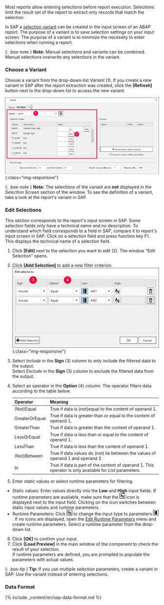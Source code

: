 
Most reports allow entering selections before report execution. Selections limit the result set of the report to extract only records that match the selection. 

In SAP a [selection variant](https://help.sap.com/docs/btp/ABAP/3353524716.html) can be created in the input screen of an ABAP report. The purpose of a variant is to save selection settings on your input screen. 
The purpose of a variant is to minimize the necessity to enter selections when running a report.

{: .box-note }
**Note:** Manual selections and variants can be combined. Manual selections overwrite any selections in the variant.

### Choose a Variant
Choose a variant from the drop-down-list *Variant* (1). If you create a new variant in SAP after the report extraction was created, click the **[Refresh]** button next to the drop-down list to access the new variant.

![Report-Variants-Section](/img/content/Report-Variants-Selection.png){:class="img-responsive"}

{: .box-note }
**Note:** The selections of the variant are **not** displayed in the *Selection Screen* section of the window. To see the definition of a variant, take a look at the report's variant in SAP.

### Edit Selections

This section corresponds to the report's input screen in SAP. Some selection fields only have a technical name and no description. 
To understand which field corresponds to a field in SAP, compare it to report's input screen in SAP. Click on a selection field and press function key F1. 
This displays the technical name of a selection field.

1. Click **[Edit]** next to the selection you want to edit (2). The window “Edit Selection” opens.<br> 
2. Click **[Add Selection]** to add a new filter criterion.<br>
![ODP Fields](/img/content/Report-Edit-Selections.png){:class="img-responsive"}
3. Select *Include* in the **Sign** (3) column to only include the filtered data to the output. <br>
Select *Exclude* in the **Sign** (3) column to exclude the filtered data from the output.
4. Select an operator in the **Option** (4) column. The operator filters data according to the table below.

   | Operator   |      Meaning      |  
   |:---------|:------------- |
   |(Not)Equal |  True if data is (not)equal to the content of operand 1.|
   |GreaterOrEqual |  True if data is greater than or equal to the content of operand 1.|
   |GreaterThan |  True if data is greater than the content of operand 1.|
   |LessOrEqual | True if data is less than or equal to the content of operand 1.|
   |LessThan | True if data is less than the content of operand 1.|
   |(Not)Between | True if data values do (not) lie between the values of operand 1 and operand 2. |
   |In | True if data is part of the content of operand 1. This operator is only available for *List* parameters.|
5. Enter static values or select runtime parameters for filtering. <br>
- Static values: Enter values directly into the **Low** and **High** input fields. 
If runtime parameters are available, make sure that the ![static-value](/img/content/icons/runtime-parameters-static.png) icon is displayed next to the input field.
Clicking on the icon switches between static input values and runtime parameters.
- Runtime Parameters: Click ![static-value](/img/content/icons/runtime-parameters-static.png) to change the input type to parameters ![dynamic-value](/img/content/icons/runtime-parameters-dynamic.png).
If no icons are displayed, open the [Edit Runtime Parameters](./report-edit-runtime-parameters) menu and create runtime parameters.
Select a runtime parameter from the drop-down list.
6. Click **[OK]** to confirm your input.
7. Click **[Load Preview]** in the main window of the component to check the result of your selection. <br>
If runtime parameters are defined, you are prompted to populate the parameters with actual values.


{: .box-tip }
**Tip:** If you use multiple selection parameters, create a variant in SAP. Use the variant instead of entering selections.

### Data Format

{% include _content/en/sap-data-format.md  %}
